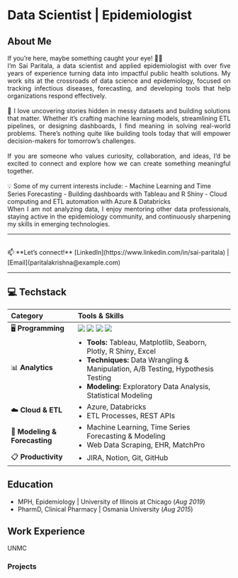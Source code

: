# Data Scientist | Epidemiologist

## About Me

<div align="justify">
If you’re here, maybe something caught your eye! 👋🏾

<br>
I’m Sai Paritala, a data scientist and applied epidemiologist with over five years of experience turning data into impactful public health solutions. My work sits at the crossroads of data science and epidemiology, focused on tracking infectious diseases, forecasting, and developing tools that help organizations respond effectively.
<br>

<br>
🔎 I love uncovering stories hidden in messy datasets and building solutions that matter. Whether it’s crafting machine learning models, streamlining ETL pipelines, or designing dashboards, I find meaning in solving real-world problems. There’s nothing quite like building tools today that will empower decision-makers for tomorrow’s challenges.
<br>

<br>
If you are someone who values curiosity, collaboration, and ideas, I’d be excited to connect and explore how we can create something meaningful together.
</div>
<br>
💡 Some of my current interests include:
- Machine Learning and Time Series Forecasting
- Building dashboards with Tableau and R Shiny
- Cloud computing and ETL automation with Azure & Databricks

<div align="justify">
When I am not analyzing data, I enjoy mentoring other data professionals, staying active in the epidemiology community, and continuously sharpening my skills in emerging technologies.
</div>

---

<br>
📫 **Let’s connect!**  
[LinkedIn](https://www.linkedin.com/in/sai-paritala) | [Email](paritalakrishna@example.com)
<br>


---

## 💻 Techstack

<table>
  <thead>
    <tr>
      <th style="text-align:left; width: 30%; font-weight: bold;">Category</th>
      <th style="text-align:left; width: 70%; font-weight: bold;">Tools & Skills</th>
    </tr>
  </thead>
  <tbody>
    <tr style="padding: 10px 0;">
      <td style="text-align:left;">🖥️ <b>Programming</b></td>
      <td>
        <img src="https://img.shields.io/badge/Python-3776AB?style=for-the-badge&logo=python&logoColor=white" />
        <img src="https://img.shields.io/badge/R-276DC3?style=for-the-badge&logo=r&logoColor=white" />
        <img src="https://img.shields.io/badge/SAS-2E8B57?style=for-the-badge&logoColor=white" />
        <img src="https://img.shields.io/badge/SQL-4169E1?style=for-the-badge&logoColor=white" />
      </td>
    </tr>
    <tr style="padding: 10px 0;">
      <td style="text-align:left;">📊 <b>Analytics</b></td>
      <td>
        <ul style="margin: 0; padding-left: 20px;">
          <li><b>Tools:</b> Tableau, Matplotlib, Seaborn, Plotly, R Shiny, Excel</li>
          <li><b>Techniques:</b> Data Wrangling & Manipulation, A/B Testing, Hypothesis Testing</li>
          <li><b>Modeling:</b> Exploratory Data Analysis, Statistical Modeling</li>
        </ul>
      </td>
    </tr>
    <tr style="padding: 10px 0;">
      <td style="text-align:left;">☁️ <b>Cloud & ETL</b></td>
      <td>
        <ul style="margin: 0; padding-left: 20px;">
          <li>Azure, Databricks</li>
          <li>ETL Processes, REST APIs</li>
        </ul>
      </td>
    </tr>
    <tr style="padding: 10px 0;">
      <td style="text-align:left;">🤖 <b>Modeling & Forecasting</b></td>
      <td>
        <ul style="margin: 0; padding-left: 20px;">
          <li>Machine Learning, Time Series Forecasting & Modeling</li>
          <li>Web Data Scraping, EHR, MatchPro</li>
        </ul>
      </td>
    </tr>
    <tr style="padding: 10px 0;">
      <td style="text-align:left;">📋 <b>Productivity</b></td>
      <td>
        <ul style="margin: 0; padding-left: 20px;">
          <li>JIRA, Notion, Git, GitHub</li>
        </ul>
      </td>
    </tr>
  </tbody>
</table>


## Education
- MPH, Epidemiology | University of Illinois at Chicago (_Aug 2019_)
- PharmD, Clinical Pharmacy | Osmania University (_Aug 2015_)

## Work Experience
UNMC

### Projects
